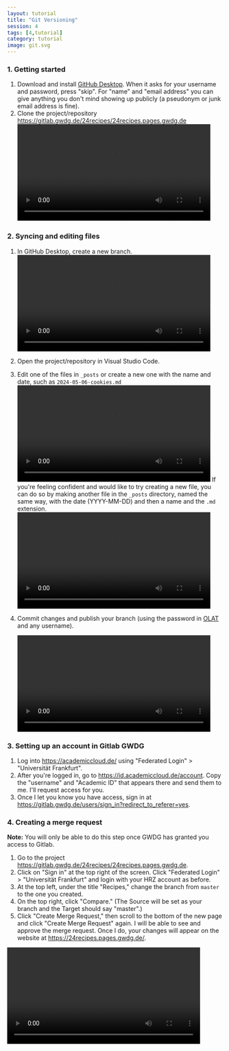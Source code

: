 ```yaml
---
layout: tutorial
title: "Git Versioning"
session: 4
tags: [4,tutorial]
category: tutorial
image: git.svg
---
```


### 1. Getting started

1. Download and install [GitHub Desktop](https://desktop.github.com/). When it asks for your username and password, press "skip". For "name" and "email address" you can give anything you don't mind showing up publicly (a pseudonym or junk email address is fine).
2. Clone the project/repository <https://gitlab.gwdg.de/24recipes/24recipes.pages.gwdg.de>
    <video width="450" controls>
    <source src="../assets/img/git-clone-repository.mov" type="video/mp4">
    </video> 

### 2. Syncing and editing files

1. In GitHub Desktop, create a new branch.
    <video width="450" controls>
        <source src="../assets/img/git-new-branch.mov" type="video/mp4">
    </video> 

2. Open the project/repository in Visual Studio Code.
3. Edit one of the files in `_posts` or create a new one with the name and date, such as `2024-05-06-cookies.md`
    <video width="450" controls>
    <source src="../assets/img/git-new-branch.mov" type="video/mp4">
    </video> 
If you're feeling confident and would like to try creating a new file, you can do so by making another file in the `_posts` directory, named the same way, with the date (YYYY-MM-DD) and then a name and the `.md` extension.  
    <video width="450" controls>
        <source src="../assets/img/git-new-file.mov" type="video/mp4">
    </video> 

4. Commit changes and publish your branch (using the password in [OLAT](https://olat-ce.server.uni-frankfurt.de/olat/auth/RepositoryEntry/20670545926/CourseNode/1713408124938163007) and any username).

    <video width="450" controls>
        <source src="../assets/img/git-sync-changes.mov" type="video/mp4">
    </video> 

###  3. Setting up an account in Gitlab GWDG

1. Log into <https://academiccloud.de/> using "Federated Login" > "Universität Frankfurt". 
2. After you're logged in, go to <https://id.academiccloud.de/account>. Copy the "username" and "Academic ID" that appears there and send them to me. I'll request access for you. 
3. Once I let you know you have access, sign in at <https://gitlab.gwdg.de/users/sign_in?redirect_to_referer=yes>. 

###  4. Creating a merge request

**Note:** You will only be able to do this step once GWDG has granted you access to Gitlab.

1. Go to the project <https://gitlab.gwdg.de/24recipes/24recipes.pages.gwdg.de>. 
2. Click on "Sign in" at the top right of the screen. Click "Federated Login" > "Universität Frankfurt" and login with your HRZ account as before.
3. At the top left, under the title "Recipes," change the branch from `master` to the one you created. 
4. On the top right, click "Compare." (The Source will be set as your branch and the Target should say "master".)
5. Click "Create Merge Request," then scroll to the bottom of the new page and click "Create Merge Request" again. I will be able to see and approve the merge request. Once I do, your changes will appear on the website at <https://24recipes.pages.gwdg.de/>.

<video width="450" controls>
    <source src="../assets/img/git-merge-request.mov" type="video/mp4">
</video> 

